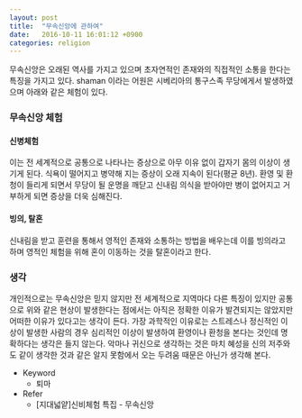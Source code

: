 ```yaml
---
layout: post
title:  "무속신앙에 관하여"
date:   2016-10-11 16:01:12 +0900
categories: religion
---
```


무속신앙은 오래된 역사를 가지고 있으며 초자연적인 존재와의 직접적인 소통을 한다는 특징을 가지고 있다.
shaman 이라는 어원은 시베리아의 통구스족 무당에게서 발생하였으며 아래와 같은 체험이 있다.

### 무속신앙 체험

#### 신병체험
이는 전 세계적으로 공통으로 나타나는 증상으로 아무 이유 없이 갑자기 몸의 이상이 생기게 된다. 식욕이 떨어지고 병약해 지는 증상이 오래 지속이 된다(평균 8년). 환영 및 환청이 들리게 되면서 무당이 될 운명을 깨닫고 신내림 의식을 받아야만 병이 없어지고 거부하게 되면 증상을 더욱 심해진다.

#### 빙의, 탈혼
신내림을 받고 훈련을 통해서 영적인 존재와 소통하는 방법을 배우는데 이를 빙의라고 하며 영적인 체험을 위해 혼이 이동하는 것을 탈혼이라고 한다.

### 생각
개인적으로는 무속신앙은 믿지 않지만 전 세계적으로 지역마다 다른 특징이 있지만 공통으로 위와 같은 현상이 발생한다는 점에서는 아직은 정확한 이유가 발견되지는 않았지만 어떠한 이유가 있다고는 생각이 든다. 가장 과학적인 이유로는 스트레스나 정신적인 이상이 발생한 사람의 경우 심리적인 이상이 발생하여 환영이나 환청을 본다는 것인데 명확하다는 생각은 들지 않는다. 악마나 귀신으로 생각하는 것은 마치 혜성을 신의 저주와도 같이 생각한 것과 같은 알지 못함에서 오는 두려움 때문은 아닌가 생각해 본다.

- Keyword
  - 퇴마
- Refer
  - [지대넓얕]신비체험 특집 - 무속신앙
